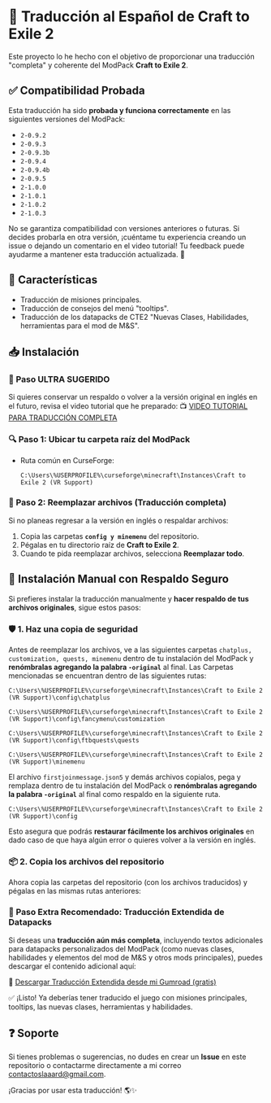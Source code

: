 # 🌟 Traducción al Español de Craft to Exile 2

Este proyecto lo he hecho con el objetivo de proporcionar una traducción "completa" y coherente del ModPack **Craft to Exile 2**.

## ✅ Compatibilidad Probada

Esta traducción ha sido **probada y funciona correctamente** en las siguientes versiones del ModPack:

- `2-0.9.2`
- `2-0.9.3`
- `2-0.9.3b`
- `2-0.9.4`
- `2-0.9.4b`
- `2-0.9.5`
- `2-1.0.0`
- `2-1.0.1`
- `2-1.0.2`
- `2-1.0.3`

No se garantiza compatibilidad con versiones anteriores o futuras. Si decides probarla en otra versión, ¡cuéntame tu experiencia creando un issue o dejando un comentario en el video tutorial! Tu feedback puede ayudarme a mantener esta traducción actualizada. 🔧


## 📌 Características
- Traducción de misiones principales.
- Traducción de consejos del menú "tooltips".
- Traducción de los datapacks de CTE2 "Nuevas Clases, Habilidades, herramientas para el mod de M&S".

## 📥 Instalación

### 💾 Paso ULTRA SUGERIDO
Si quieres conservar un respaldo o volver a la versión original en inglés en el futuro, revisa el video tutorial que he preparado:
📺 [VIDEO TUTORIAL PARA TRADUCCIÓN COMPLETA](https://youtu.be/RZ5w38BiP0Q)

### 🔍 Paso 1: Ubicar tu carpeta raíz del ModPack
- Ruta común en CurseForge:
  ```
  C:\Users\%USERPROFILE%\curseforge\minecraft\Instances\Craft to Exile 2 (VR Support)
  ```

### 📂 Paso 2: Reemplazar archivos (Traducción completa)
Si no planeas regresar a la versión en inglés o respaldar archivos:
1. Copia las carpetas **`config y minemenu`** del repositorio.
2. Pégalas en tu directorio raíz de **Craft to Exile 2**.
3. Cuando te pida reemplazar archivos, selecciona **Reemplazar todo**.

## 📁 Instalación Manual con Respaldo Seguro

Si prefieres instalar la traducción manualmente y **hacer respaldo de tus archivos originales**, sigue estos pasos:

### 🛡️ 1. Haz una copia de seguridad
Antes de reemplazar los archivos, ve a las siguientes carpetas `chatplus, customization, quests, minemenu` dentro de tu instalación del ModPack y **renómbralas agregando la palabra `-original`** al final. Las Carpetas mencionadas se encuentran dentro de las siguientes rutas:
  ```
  C:\Users\%USERPROFILE%\curseforge\minecraft\Instances\Craft to Exile 2 (VR Support)\config\chatplus
  ```
  ```
  C:\Users\%USERPROFILE%\curseforge\minecraft\Instances\Craft to Exile 2 (VR Support)\config\fancymenu\customization
  ```
  ```
  C:\Users\%USERPROFILE%\curseforge\minecraft\Instances\Craft to Exile 2 (VR Support)\config\ftbquests\quests
  ```
  ```
  C:\Users\%USERPROFILE%\curseforge\minecraft\Instances\Craft to Exile 2 (VR Support)\minemenu
  ```
El archivo `firstjoinmessage.json5` y demás archivos copialos, pega y remplaza dentro de tu instalación del ModPack o **renómbralas agregando la palabra `-original`** al final como respaldo en la siguiente ruta.
  ```
  C:\Users\%USERPROFILE%\curseforge\minecraft\Instances\Craft to Exile 2 (VR Support)\config
  ```

Esto asegura que podrás **restaurar fácilmente los archivos originales** en dado caso de que haya algún error o quieres volver a la versión en inglés.

### 📦 2. Copia los archivos del repositorio
Ahora copia las carpetas del repositorio (con los archivos traducidos) y pégalas en las mismas rutas anteriores:

### 🧩 Paso Extra Recomendado: Traducción Extendida de Datapacks
Si deseas una **traducción aún más completa**, incluyendo textos adicionales para datapacks personalizados del ModPack (como nuevas clases, habilidades y elementos del mod de M&S y otros mods principales), puedes descargar el contenido adicional aquí:

🔗 [Descargar Traducción Extendida desde mi Gumroad (gratis)](https://slaaard.gumroad.com/l/cte2-esp)

✅ ¡Listo! Ya deberías tener traducido el juego con misiones principales, tooltips, las nuevas clases, herramientas y habilidades.

## ❓ Soporte
Si tienes problemas o sugerencias, no dudes en crear un **Issue** en este repositorio o contactarme directamente a mi correo contactoslaaard@gmail.com.

¡Gracias por usar esta traducción! 🌎✨

